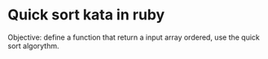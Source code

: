 # Quick sort kata in ruby

Objective: define a function that return a input array ordered, use the quick sort algorythm.
